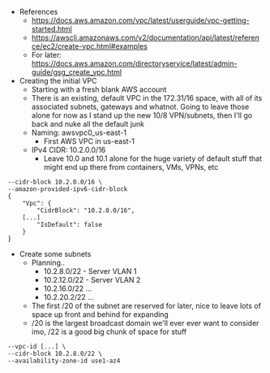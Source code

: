 - References
	- https://docs.aws.amazon.com/vpc/latest/userguide/vpc-getting-started.html
	- https://awscli.amazonaws.com/v2/documentation/api/latest/reference/ec2/create-vpc.html#examples
	- For later: https://docs.aws.amazon.com/directoryservice/latest/admin-guide/gsg_create_vpc.html
- Creating the initial VPC
	- Starting with a fresh blank AWS account
	- There is an existing, default VPC in the 172.31/16 space, with all of its associated subnets, gateways and whatnot.  Going to leave those alone for now as I stand up the new 10/8 VPN/subnets, then I'll go back and nuke all the default junk
	- Naming: awsvpc0_us-east-1
		- First AWS VPC in us-east-1
	- IPv4 CIDR: 10.2.0.0/16
		- Leave 10.0 and 10.1 alone for the huge variety of default stuff that might end up there from containers, VMs, VPNs, etc
```$ aws ec2 create-vpc \
--cidr-block 10.2.0.0/16 \
--amazon-provided-ipv6-cidr-block
{
    "Vpc": {
        "CidrBlock": "10.2.0.0/16",
	[...]
        "IsDefault": false
    }
}
```
- Create some subnets
	- Planning..
		- 10.2.8.0/22 - Server VLAN 1
		- 10.2.12.0/22 - Server VLAN 2
		- 10.2.16.0/22 ...
		- 10.2.20.2/22 ...
	- The first /20 of the subnet are reserved for later, nice to leave lots of space up front and behind for expanding
	- /20 is the largest broadcast domain we'll ever ever want to consider imo, /22 is a good big chunk of space for stuff
```$ aws ec2 create-subnet \
--vpc-id [...] \
--cidr-block 10.2.8.0/22 \
--availability-zone-id use1-az4
